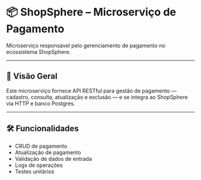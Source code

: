 # 📦 ShopSphere – Microserviço de Pagamento

Microserviço responsável pelo gerenciamento de pagamento no ecossistema ShopSphere.

---

## 📝 Visão Geral

Este microserviço fornece API RESTful para gestão de pagamento — cadastro, consulta, atualização e exclusão — e se integra ao ShopSphere via HTTP e banco Postgres.

---

## 🛠 Funcionalidades

- CRUD de pagamento  
- Atualização de pagamento  
- Validação de dados de entrada  
- Logs de operações  
- Testes unitários
